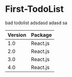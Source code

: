 # First-TodoList

bad todolist adsdasd adasd sa

| Version | Package  |
| ------- | :------- |
| 1.0     | React.js |
| 2.0     | React.js |
| 3.0     | React.js |
| 4.0     | React.js |
